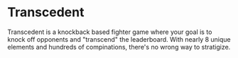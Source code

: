 # Transcedent
Transcedent is a knockback based fighter game where your goal is to knock off opponents and "transcend" the leaderboard. With nearly 8 unique elements and hundreds of compinations, there's no wrong way to stratigize.

